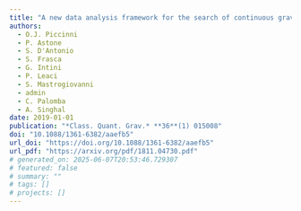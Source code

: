 ```yaml
---
title: "A new data analysis framework for the search of continuous gravitational wave signals"
authors:
  - O.J. Piccinni
  - P. Astone
  - S. D'Antonio
  - S. Frasca
  - G. Intini
  - P. Leaci
  - S. Mastrogiovanni
  - admin
  - C. Palomba
  - A. Singhal
date: 2019-01-01
publication: "*Class. Quant. Grav.* **36**(1) 015008"
doi: "10.1088/1361-6382/aaefb5"
url_doi: "https://doi.org/10.1088/1361-6382/aaefb5"
url_pdf: "https://arxiv.org/pdf/1811.04730.pdf"
# generated_on: 2025-06-07T20:53:46.729307
# featured: false
# summary: ""
# tags: []
# projects: []
---
```

